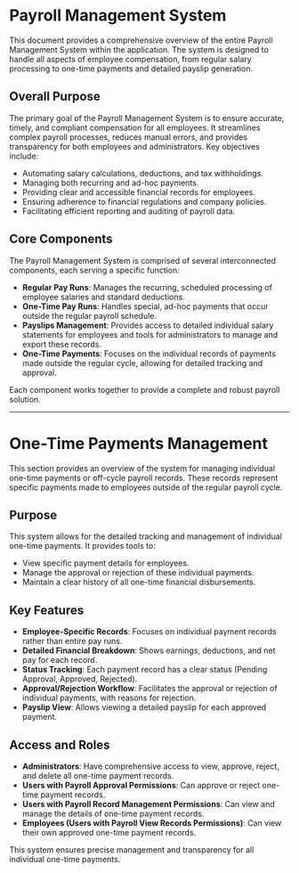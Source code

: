 # Payroll Management System

This document provides a comprehensive overview of the entire Payroll Management System within the application. The system is designed to handle all aspects of employee compensation, from regular salary processing to one-time payments and detailed payslip generation.

## Overall Purpose

 The primary goal of the Payroll Management System is to ensure accurate, timely, and compliant compensation for all employees. It streamlines complex payroll processes, reduces manual errors, and provides transparency for both employees and administrators. Key objectives include:

*   Automating salary calculations, deductions, and tax withholdings.
*   Managing both recurring and ad-hoc payments.
*   Providing clear and accessible financial records for employees.
*   Ensuring adherence to financial regulations and company policies.
*   Facilitating efficient reporting and auditing of payroll data.

## Core Components

The Payroll Management System is comprised of several interconnected components, each serving a specific function:

*   **Regular Pay Runs**: Manages the recurring, scheduled processing of employee salaries and standard deductions.
*   **One-Time Pay Runs**: Handles special, ad-hoc payments that occur outside the regular payroll schedule.
*   **Payslips Management**: Provides access to detailed individual salary statements for employees and tools for administrators to manage and export these records.
*   **One-Time Payments**: Focuses on the individual records of payments made outside the regular cycle, allowing for detailed tracking and approval.

Each component works together to provide a complete and robust payroll solution.

---

# One-Time Payments Management

This section provides an overview of the system for managing individual one-time payments or off-cycle payroll records. These records represent specific payments made to employees outside of the regular payroll cycle.

## Purpose

This system allows for the detailed tracking and management of individual one-time payments. It provides tools to:

*   View specific payment details for employees.
*   Manage the approval or rejection of these individual payments.
*   Maintain a clear history of all one-time financial disbursements.

## Key Features

*   **Employee-Specific Records**: Focuses on individual payment records rather than entire pay runs.
*   **Detailed Financial Breakdown**: Shows earnings, deductions, and net pay for each record.
*   **Status Tracking**: Each payment record has a clear status (Pending Approval, Approved, Rejected).
*   **Approval/Rejection Workflow**: Facilitates the approval or rejection of individual payments, with reasons for rejection.
*   **Payslip View**: Allows viewing a detailed payslip for each approved payment.

## Access and Roles

*   **Administrators**: Have comprehensive access to view, approve, reject, and delete all one-time payment records.
*   **Users with Payroll Approval Permissions**: Can approve or reject one-time payment records.
*   **Users with Payroll Record Management Permissions**: Can view and manage the details of one-time payment records.
*   **Employees (Users with Payroll View Records Permissions)**: Can view their own approved one-time payment records.

This system ensures precise management and transparency for all individual one-time payments.